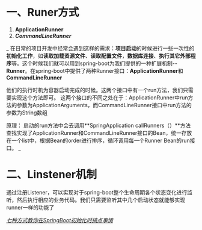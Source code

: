 # 一、Runer方式
1. **ApplicationRunner**
2. **_CommandLineRunner_**

_
在日常的项目开发中经常会遇到这样的需求：**项目启动**的时候进行一些一次性的**初始化工作**，如**读取加载资源文件**、**读取配置文件**，**数据库连接**、**执行其它外部程序**等。这个时候我们就可以用到spring-boot为我们提供的一种扩展机制--**Runner**。在spring-boot中提供了两种Runner接口：**ApplicationRunner**和**CommandLineRunner**

他们的执行时机为容器启动完成的时候。这两个接口中有一个run方法，我们只需要实现这个方法即可。
这两个接口的不同之处在于：ApplicationRunner中run方法的参数为ApplicationArguments，而CommandLineRunner接口中run方法的参数为String数组

原理：
启动的run方法中会去调用**SpringApplication callRunners（）**方法查找实现了ApplicationRunner和CommandLineRunner接口的Bean，统一存放在一个list中，根据Bean的order进行排序，循环调用每一个Runner Bean的run接口。
_
# 二、Linstener机制
通过注册Listener，可以实现对于spring-boot整个生命周期各个状态变化进行监听，然后执行相应的业务代码。我们只需要监听其中几个启动状态就能够实现runner一样的功能了




_[七种方式教你在SpringBoot初始化时搞点事情](https://mp.weixin.qq.com/s?__biz=Mzk0NjExMjU3Mg==&mid=2247484571&idx=1&sn=09cdbdce8439670f0657451f525d8897&chksm=c30a55c8f47ddcdea0c4c1d67eb42013d6eff6a41a28a75e9314855deb8ed99bfd0825efbe41&scene=178&cur_album_id=1582225248089866241#rd)_
